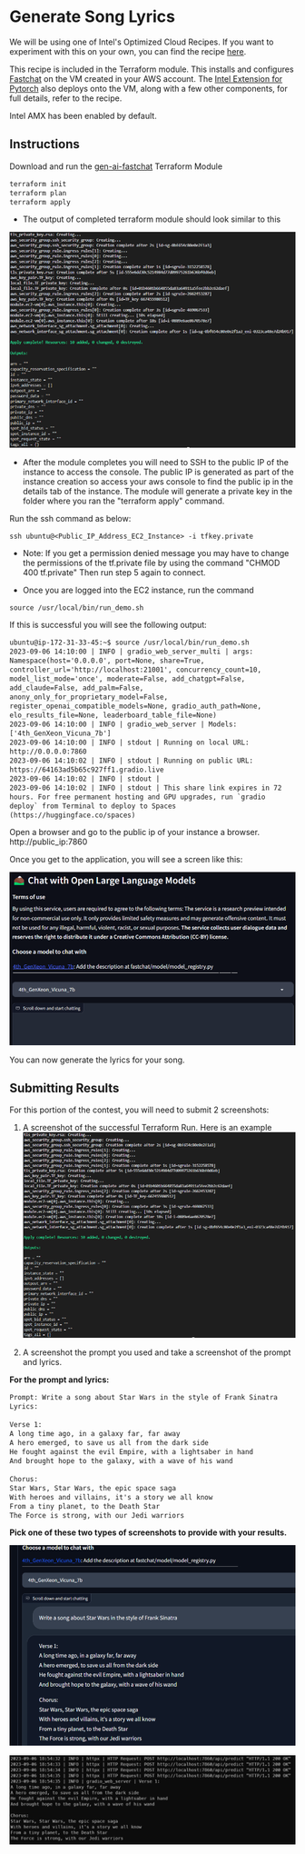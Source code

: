 # Generate Song Lyrics

We will be using one of Intel's Optimized Cloud Recipes. If you want to experiment with this on your own, you can find the recipe [here](https://github.com/intel/optimized-cloud-recipes/tree/main/recipes/ai-fastchat-amx-ubuntu).

This recipe is included in the Terraform module.  This installs and configures [Fastchat](https://github.com/lm-sys/FastChat) on the VM created in your AWS account. The [Intel Extension for Pytorch](https://github.com/intel/intel-extension-for-pytorch) also deploys onto the VM, along with a few other components, for full details, refer to the recipe.

Intel AMX has been enabled by default.

## Instructions

Download and run the [gen-ai-fastchat](https://github.com/intel/terraform-intel-aws-vm/tree/main/examples/gen-ai-fastchat) Terraform Module 

```Shell
terraform init
terraform plan
terraform apply
```

- The output of completed terraform module should look similar to this

![Successful output example](images/genai-aws-success.png)

- After the module completes you will need to SSH to the public IP of the instance to access the console.  The public IP is generated as part of the instance creation so access your aws console to find the public ip in the details tab of the instance.  The module will generate a private key in the folder where you ran the "terraform apply" command.

Run the ssh command as below:
```hcl
ssh ubuntu@<Public_IP_Address_EC2_Instance> -i tfkey.private
```
* Note: If you get a permission denied message you may have to change the permissions of the tf.private file by using the command "CHMOD 400 tf.private" Then run step 5 again to connect.

- Once you are logged into the EC2 instance, run the command
```Shell
source /usr/local/bin/run_demo.sh
```
If this is successful you will see the following output:

```shell
ubuntu@ip-172-31-33-45:~$ source /usr/local/bin/run_demo.sh
2023-09-06 14:10:00 | INFO | gradio_web_server_multi | args: Namespace(host='0.0.0.0', port=None, share=True, controller_url='http://localhost:21001', concurrency_count=10, model_list_mode='once', moderate=False, add_chatgpt=False, add_claude=False, add_palm=False, anony_only_for_proprietary_model=False, register_openai_compatible_models=None, gradio_auth_path=None, elo_results_file=None, leaderboard_table_file=None)
2023-09-06 14:10:00 | INFO | gradio_web_server | Models: ['4th_GenXeon_Vicuna_7b']
2023-09-06 14:10:00 | INFO | stdout | Running on local URL:  http://0.0.0.0:7860
2023-09-06 14:10:02 | INFO | stdout | Running on public URL: https://64163ad5b65c927ff1.gradio.live
2023-09-06 14:10:02 | INFO | stdout |
2023-09-06 14:10:02 | INFO | stdout | This share link expires in 72 hours. For free permanent hosting and GPU upgrades, run `gradio deploy` from Terminal to deploy to Spaces (https://huggingface.co/spaces)
```

Open a browser and go to the public ip of your instance a browser.  
http://public_ip:7860

Once you get to the application, you will see a screen like this:

![Single Model Screen](images/fastchat-single.png)

You can now generate the lyrics for your song.

## Submitting Results

For this portion of the contest, you will need to submit 2 screenshots:
1) A screenshot of the successful Terraform Run.
Here is an example
![Successful output example](images/genai-aws-success.png)

2) A screenshot the prompt you used and take a screenshot of the prompt and lyrics. 

**For the prompt and lyrics:**

```text
Prompt: Write a song about Star Wars in the style of Frank Sinatra
Lyrics: 

Verse 1:
A long time ago, in a galaxy far, far away
A hero emerged, to save us all from the dark side
He fought against the evil Empire, with a lightsaber in hand
And brought hope to the galaxy, with a wave of his wand

Chorus:
Star Wars, Star Wars, the epic space saga
With heroes and villains, it's a story we all know
From a tiny planet, to the Death Star
The Force is strong, with our Jedi warriors
```

**Pick one of these two types of screenshots to provide with your results.**

![Lyrics UI Example](images/lyrics-ui-example.png)

![Lyrics Console Example](images/lyrics-console-example.png)


